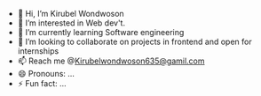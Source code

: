 - 👋 Hi, I’m Kirubel Wondwoson
- 👀 I’m interested in Web dev't.
- 🌱 I’m currently learning Software engineering 
- 💞️ I’m looking to collaborate on projects in frontend and open for internships 
- 📫 Reach me @Kirubelwondwoson635@gamil.com
- 😄 Pronouns: ...
- ⚡ Fun fact: ...

<!---
Kirubel-wondwoson/Kirubel-wondwoson is a ✨ special ✨ repository because its `README.md` (this file) appears on your GitHub profile.
You can click the Preview link to take a look at your changes.
--->
